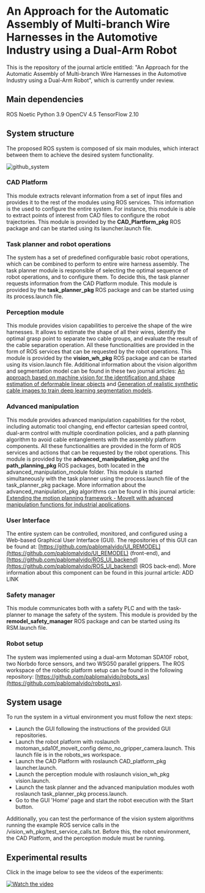 # An Approach for the Automatic Assembly of Multi-branch Wire Harnesses in the Automotive Industry using a Dual-Arm Robot

This is the repository of the journal article entitled: "An Approach for the Automatic Assembly of Multi-branch Wire Harnesses in the Automotive Industry using a Dual-Arm Robot", which is currently under review.

## Main dependencies
ROS Noetic
Python 3.9
OpenCV 4.5
TensorFlow 2.10

## System structure

The proposed ROS system is composed of six main modules, which interact between them to achieve the desired system functionality.

![github_system](https://github.com/user-attachments/assets/8c1fc257-88da-4e02-9c96-7e46d2325af0)

### CAD Platform

This module extracts relevant information from a set of input files and provides it to the rest of the modules using ROS services. This information is the used to configure the entire system. For instance, this module is able to extract points of interest from CAD files to configure the robot trajectories. This module is provided by the **CAD_Plartform_pkg** ROS package and can be started using its launcher.launch file.

### Task planner and robot operations

The system has a set of predefined configurable basic robot operations, which can be combined to perform to entire wire harness assembly. The task planner module is responsible of selecting the optimal sequence of robot operations, and to configure them. To decide this, the task planner requests information from the CAD Platform module. This module is provided by the **task_planner_pkg** ROS package and can be started using its process.launch file.

### Perception module

This module provides vision capabilities to perceive the shape of the wire harnesses. It allows to estimate the shape of all their wires, identify the optimal grasp point to separate two cable groups, and evaluate the result of the cable separation operation. All these functionalities are provided in the form of ROS services that can be requested by the robot operations. This module is provided by the **vision_wh_pkg** ROS package and can be started using its vision.launch file. Additional information about the vision algorithm and segmentation model can be found in these two journal articles: [An approach based on machine vision for the identification and shape estimation of deformable linear objects](https://www.sciencedirect.com/science/article/pii/S0957415823001411) and [Generation of realistic synthetic cable images to train deep learning segmentation models](https://link.springer.com/article/10.1007/s00138-024-01562-y).

### Advanced manipulation

This module provides advanced manipulation capabilities for the robot, including automatic tool changing, end effector cartesian speed control, dual-arm control with multiple coordination policies, and a path planning algorithm to avoid cable entanglements with the assembly platform components. All these functionalities are provided in the form of ROS services and actions that can be requested by the robot operations. This module is provided by the **advanced_manipulation_pkg** and the **path_planning_pkg** ROS packages, both located in the advanced_manipulation_module folder. This module is started simultaneously with the task planner using the process.launch file of the task_planner_pkg package. More information about the advanced_manipulation_pkg algorithms can be found in this journal article: [Extending the motion planning framework - MoveIt with advanced manipulation functions for industrial applications](https://www.sciencedirect.com/science/article/pii/S0736584523000352).

### User Interface

The entire system can be controlled, monitored, and configured using a Web-based Graphical User Interface (GUI). The repositories of this GUI can be found at: [https://github.com/pablomalvido/UI_REMODEL](https://github.com/pablomalvido/UI_REMODEL) (front-end), and [https://github.com/pablomalvido/ROS_UI_backend](https://github.com/pablomalvido/ROS_UI_backend) (ROS back-end). More information about this component can be found in this journal article: ADD LINK

### Safety manager

This module communicates both with a safety PLC and with the task-planner to manage the safety of the system. This module is provided by the **remodel_safety_manager** ROS package and can be started using its RSM.launch file.

### Robot setup

The system was implemented using a dual-arm Motoman SDA10F robot, two Norbdo force sensors, and two WSG50 parallel grippers. The ROS workspace of the robotic platform setup can be found in the following repository: [https://github.com/pablomalvido/robots_ws](https://github.com/pablomalvido/robots_ws).

## System usage

To run the system in a virtual environment you must follow the next steps:

- Launch the GUI following the instructions of the provided GUI repositories.
- Launch the robot platform with roslaunch motoman_sda10f_moveit_config demo_no_gripper_camera.launch. This launch file is in the robots_ws workspace.
- Launch the CAD Platform with roslaunch CAD_platform_pkg launcher.launch.
- Launch the perception module with roslaunch vision_wh_pkg vision.launch.
- Launch the task planner and the advanced manipulation modules woth roslaunch task_planner_pkg process.launch.
- Go to the GUI 'Home' page and start the robot execution with the Start button.

Additionally, you can test the performance of the vision system algorithms running the example ROS service calls in the /vision_wh_pkg/test_service_calls.txt. Before this, the robot environment, the CAD Platform, and the perception module must be running.

## Experimental results

Click in the image below to see the videos of the experiments:

[![Watch the video](https://img.youtube.com/vi/v6aONASYWL4/maxresdefault.jpg)](https://www.youtube.com/watch?v=v6aONASYWL4)
